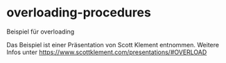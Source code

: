 # overloading-procedures
Beispiel für overloading

Das Beispiel ist einer Präsentation von Scott Klement entnommen.
Weitere Infos unter https://www.scottklement.com/presentations/#OVERLOAD
